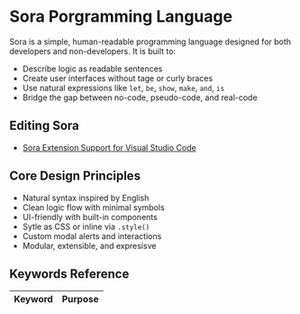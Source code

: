 # Sora Porgramming Language

Sora is a simple, human-readable programming language designed for both developers and non-developers. It is built to:
- Describe logic as readable sentences
- Create user interfaces without tage or curly braces
- Use natural expressions like `let`, `be`, `show`, `make`, `and`, `is`
- Bridge the gap between no-code, pseudo-code, and real-code

## Editing Sora
- [Sora Extension Support for Visual Studio Code](#)
  
## Core Design Principles
- Natural syntax inspired by English
- Clean logic flow with minimal symbols
- UI-friendly with built-in components
- Sytle as CSS or inline via `.style()`
- Custom modal alerts and interactions
- Modular, extensible, and expresisve

## Keywords Reference
| Keyword | Purpose |
----------| ---------|
